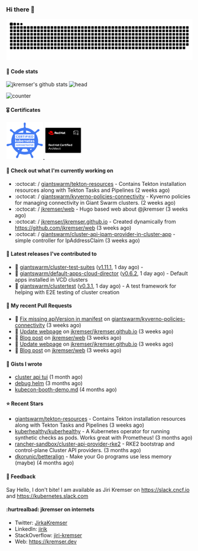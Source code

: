 ### Hi there 👋

![GitHub Snake](github-snake-dark.svg)

#### 📱 Code stats

![jkremser's github stats](https://github-readme-stats.vercel.app/api?username=jkremser&count_private=true&show_icons=true&hide_border=false&theme=tokyonight&title_color=5bcdec&bg_color=0d1117&border_radius=false) ![head](https://user-images.githubusercontent.com/535866/175570014-71166aaa-95f7-4a4f-869c-93a16481de4e.jpeg)



![counter](https://komarev.com/ghpvc/?username=jkremser&color=5bcdec&style=for-the-badge)

#### 🎖 Certificates
<p align="left">
    <a href="https://www.credly.com/badges/8ca716d9-fa9b-42e6-b4a1-ad043baf5396/public_url">
        <img src="https://raw.githubusercontent.com/cncf/artwork/master/other/cka/color/kubernetes-cka-color.png" alt="https://www.credly.com/badges/8ca716d9-fa9b-42e6-b4a1-ad043baf5396/public_url" width="100" height="100"/>
    </a>
    <a href="https://rhtapps.redhat.com/verify/?certId=120-194-022">
        <img src="./rhca.png" alt="https://rhtapps.redhat.com/verify/?certId=120-194-022" width="100" height="100"/>
    </a>
</p>

#### 👷 Check out what I'm currently working on

- :octocat: / [giantswarm/tekton-resources](https://github.com/giantswarm/tekton-resources) - Contains Tekton installation resources along with Tekton Tasks and Pipelines (2 weeks ago)
- :octocat: / [giantswarm/kyverno-policies-connectivity](https://github.com/giantswarm/kyverno-policies-connectivity) - Kyverno policies for managing connectivity in Giant Swarm clusters. (2 weeks ago)
- :octocat: / [jkremser/web](https://github.com/jkremser/web) - Hugo based web about @jkremser (3 weeks ago)
- :octocat: / [jkremser/jkremser.github.io](https://github.com/jkremser/jkremser.github.io) - Created dynamically from https://github.com/jkremser/web (3 weeks ago)
- :octocat: / [giantswarm/cluster-api-ipam-provider-in-cluster-app](https://github.com/giantswarm/cluster-api-ipam-provider-in-cluster-app) - simple controller for IpAddressClaim (3 weeks ago)

#### 🔭 Latest releases I've contributed to

- 🎉 [giantswarm/cluster-test-suites](https://github.com/giantswarm/cluster-test-suites) ([v1.11.1](https://github.com/giantswarm/cluster-test-suites/releases/tag/v1.11.1), 1 day ago) - 
- 🎉 [giantswarm/default-apps-cloud-director](https://github.com/giantswarm/default-apps-cloud-director) ([v0.6.2](https://github.com/giantswarm/default-apps-cloud-director/releases/tag/v0.6.2), 1 day ago) - Default apps installed in VCD clusters
- 🎉 [giantswarm/clustertest](https://github.com/giantswarm/clustertest) ([v0.3.1](https://github.com/giantswarm/clustertest/releases/tag/v0.3.1), 1 day ago) - A test framework for helping with E2E testing of cluster creation

#### 🔨 My recent Pull Requests

- 💪 [Fix missing apiVersion in manifest](https://github.com/giantswarm/kyverno-policies-connectivity/pull/80) on [giantswarm/kyverno-policies-connectivity](https://github.com/giantswarm/kyverno-policies-connectivity) (3 weeks ago)
- 💪 [Update webpage](https://github.com/jkremser/jkremser.github.io/pull/9) on [jkremser/jkremser.github.io](https://github.com/jkremser/jkremser.github.io) (3 weeks ago)
- 💪 [Blog post](https://github.com/jkremser/web/pull/2) on [jkremser/web](https://github.com/jkremser/web) (3 weeks ago)
- 💪 [Update webpage](https://github.com/jkremser/jkremser.github.io/pull/8) on [jkremser/jkremser.github.io](https://github.com/jkremser/jkremser.github.io) (3 weeks ago)
- 💪 [Blog post](https://github.com/jkremser/web/pull/1) on [jkremser/web](https://github.com/jkremser/web) (3 weeks ago)

#### 📓 Gists I wrote

- [cluster api tui](https://gist.github.com/176c5bae04a9db8feea0f72217e8eff5) (1 month ago)
- [debug helm](https://gist.github.com/40bc6009eefdea63b57854becf8409a5) (3 months ago)
- [kubecon-booth-demo.md](https://gist.github.com/8ec12c94e4ff2fc8aa0ee0754363a035) (4 months ago)

#### ⭐ Recent Stars

- [giantswarm/tekton-resources](https://github.com/giantswarm/tekton-resources) - Contains Tekton installation resources along with Tekton Tasks and Pipelines (3 weeks ago)
- [kuberhealthy/kuberhealthy](https://github.com/kuberhealthy/kuberhealthy) - A Kubernetes operator for running synthetic checks as pods. Works great with Prometheus! (3 months ago)
- [rancher-sandbox/cluster-api-provider-rke2](https://github.com/rancher-sandbox/cluster-api-provider-rke2) - RKE2 bootstrap and control-plane Cluster API providers. (3 months ago)
- [dkorunic/betteralign](https://github.com/dkorunic/betteralign) - Make your Go programs use less memory (maybe) (4 months ago)

#### 💬 Feedback

Say Hello, I don't bite! I am available as Jiri Kremser on https://slack.cncf.io and https://kubernetes.slack.com


#### :hurtrealbad: jkremser on internets

- Twitter: <a href="https://twitter.com/JirkaKremser">JirkaKremser</a>
- LinkedIn: <a href="https://www.linkedin.com/in/jirik/">jirik</a>
- StackOverflow: <a href="https://stackoverflow.com/users/1594980/jiri-kremser">jiri-kremser</a>
- Web: https://kremser.dev